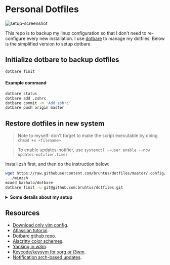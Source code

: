 # Personal Dotfiles

![setup-screenshot](https://raw.githubusercontent.com/wiki/bruhtus/dotfiles/arch-linux-setup-july-2023.png)

This repo is to backup my linux configuration so that I don't need to
re-configure every new installation.
I use [dotbare](https://github.com/kazhala/dotbare) to manage my dotfiles.
Below is the simplified version to setup dotbare.

## Initialize dotbare to backup dotfiles
```sh
dotbare finit
```

#### Example command
```sh
dotbare status
dotbare add .zshrc
dotbare commit -m 'Add zshrc'
dotbare push origin master
```

## Restore dotfiles in new system
> Note to myself: don't forget to make the script executable by doing
> `chmod +x <filename>`

> To enable updates-notifier, use
> `systemctl --user enable --now updates-notifier.timer`

Install zsh first, and then do the instruction below:

```sh
wget https://raw.githubusercontent.com/bruhtus/dotfiles/master/.config/zsh/minzsh
. ./minzsh
mzadd kazhala/dotbare
dotbare finit -u git@github.com:bruhtus/dotfiles.git
```

<details>
<summary><strong>Some details about my setup</strong></summary>

Category             | Name
---                  | ---
Operating system     | [Arch linux](https://archlinux.org/)
Window manager       | [i3](https://github.com/i3/i3)
Text editor          | [Vim](https://github.com/vim/vim)<br> [Neovim](https://github.com/neovim/neovim) (no longer using)
Terminal emulator    | [Alacritty](https://github.com/alacritty/alacritty)
Terminal multiplexer | [Tmux](https://github.com/tmux/tmux)
Shell                | [Zsh](https://zsh.sourceforge.io/Doc/Release/index.html) (interactive)<br> [Bash](https://www.gnu.org/software/bash/)
Shell prompt         | [Custom zsh prompt](https://github.com/bruhtus/dotfiles/blob/master/.config/zsh/prompt)<br> [Starship](https://starship.rs/) (no longer using)<br> [Powerlevel10k](https://github.com/romkatv/powerlevel10k) (no longer using)
Shell plugin manager | [Minzsh](https://github.com/bruhtus/dotfiles/blob/master/.config/zsh/minzsh)<br> [Zplug](https://github.com/zplug/zplug) (no longer using)
Package manager      | [Pacman](https://wiki.archlinux.org/title/pacman)<br> [Yay (AUR helper)](https://github.com/Jguer/yay)
Status bar           | [Polybar](https://github.com/polybar/polybar)
Notification daemon  | [Dunst](https://github.com/dunst-project/dunst)
Launcher             | [Rofi](https://github.com/davatorium/rofi)<br> [Dmenu](https://tools.suckless.org/dmenu/) (no longer using)
Compositor           | [Picom](https://github.com/yshui/picom) (no longer using)
File manager         | [Ranger (TUI)](https://github.com/ranger/ranger)<br> [Pcmanfm (GUI)](https://github.com/lxde/pcmanfm)
Video player         | [Mpv](https://mpv.io/)
System monitor       | [Htop](https://github.com/htop-dev/htop)<br> [Btop](https://github.com/aristocratos/btop)<br> [Bpytop](https://github.com/aristocratos/bpytop) (no longer using)<br> [Gtop](https://github.com/aksakalli/gtop) (no longer using)<br> [Conky](https://github.com/brndnmtthws/conky) (no longer using)
To-do list manager   | [Taskwarrior](https://taskwarrior.org/)
Python venv manager  | [Pyv](https://github.com/bruhtus/pyv)

</details>

## Resources
- [Download only vim config](https://minhaskamal.github.io/DownGit/#/home?url=https://github.com/bruhtus/dotfiles/tree/master/.vim).
- [Atlassian tutorial](https://www.atlassian.com/git/tutorials/dotfiles).
- [Dotbare github repo](https://github.com/kazhala/dotbare).
- [Alacritty color schemes](https://github.com/alacritty/alacritty-theme).
- [Yanking in w3m](https://unix.stackexchange.com/questions/12497/yanking-urls-in-w3m).
- [Keycode/keysym for xorg or i3wm](http://xahlee.info/linux/linux_show_keycode_keysym.html).
- [Notification arch-based updates](https://eang.it/notifications-of-pacman-updates/).
